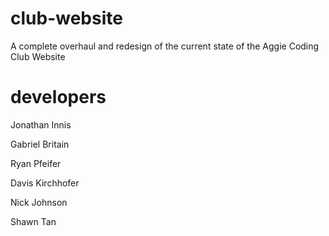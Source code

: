 # club-website
A complete overhaul and redesign of the current state of the Aggie Coding Club Website

# developers
Jonathan Innis

Gabriel Britain

Ryan Pfeifer

Davis Kirchhofer

Nick Johnson

Shawn Tan
